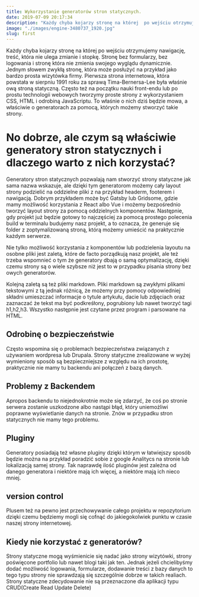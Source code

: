 ```yaml
---
title: Wykorzystanie generatorów stron statycznych.
date: 2019-07-09 20:17:34
description: "Każdy chyba kojarzy stronę na której  po wejściu otrzymujemy  nawigację, treść, która nie ulega zmianie i stopkę. Stronę bez formularzy, bez logowania  i która nie zmienia swojego wyglądu dynamicznie. Jednym słowem zwykła strona, która może posłużyć na przykład jako bardzo prosta wizytówka  firmy.  Pierwsza strona internetowa, która powstała w sierpniu 1991 roku za sprawą Tima-Bernersa-Lee  była właśnie ową stroną statyczną."
image: "./images/engine-3480737_1920.jpg"
slug: first
---
```


Każdy chyba kojarzy stronę na której po wejściu otrzymujemy nawigację, treść, która nie ulega zmianie i stopkę. Stronę bez formularzy, bez logowania i stronę która nie zmienia swojego wyglądu dynamicznie. Jednym słowem zwykłą stronę, która może posłużyć na przykład jako bardzo prosta wizytówka firmy. Pierwsza strona internetowa, która powstała w sierpniu 1991 roku za sprawą Tima-Bernersa-Lee była właśnie ową stroną statyczną. Często też na początku nauki front-endu lub po prostu technologii webowych tworzymy proste strony z wykorzystaniem CSS, HTML i odrobiną JavaScriptu. To właśnie o nich dziś będzie mowa, a właściwie o generatorach za pomocą, których możemy stworzyć takie strony.

# No dobrze, ale czym są właściwie generatory stron statycznych i dlaczego warto z nich korzystać?

Generatory stron statycznych pozwalają nam stworzyć strony statyczne jak sama nazwa wskazuje, ale
dzięki tym generatorom możemy cały layout strony podzielić na oddzielne pliki z na przykład headerm, footerem i nawigacją. Dobrym przykładem może być Gatsby lub Gridsome, gdzie mamy możliwość korzystania z React albo Vue i możemy bezpośrednio tworzyć layout strony za pomocą oddzielnych komponentów. Następnie, gdy projekt już będzie gotowy to najczęściej za pomocą prostego polecenia build w terminalu budujemy nasz projekt, a to oznacza, że generuje się
folder z zoptymalizowaną stroną, którą możemy umieścić na praktycznie każdym serwerze.

Nie tylko możliwość korzystania z komponentów lub podzielenia layoutu na osobne pliki jest zaletą, które de facto porządkują nasz projekt, ale też trzeba wspomnieć o tym że generatory dbają o samą optymalizację, dzięki czemu strony są o wiele szybsze niż jest to w przypadku pisania strony bez owych generatorów.

Kolejną zaletą są też pliki markdown.
Pliki markdown są zwykłymi plikami tekstowymi z tą jednak różnicą, że możemy przy pomocy odpowiedniej składni umieszczać informacje o tytule artykułu, dacie lub zdjęciach
oraz zaznaczać że tekst ma być podkreśłony, pogrubiony lub nawet tworzyć tagi h1,h2,h3. Wszystko następnie jest czytane przez program i parsowane na HTML.

## Odrobinę o bezpieczeństwie

Często wspomina się o problemach bezpieczeństwa związanych z używaniem wordpresa lub Drupala.
Strony statyczne zrealizowane w wyżej wymieniony sposób są bezpieczniejsze z względu na ich prostotę, praktycznie nie mamy tu backendu ani połączeń z bazą danych.

## Problemy z Backendem

Apropos backendu to niejednokrotnie może się zdarzyć, że coś po stronie serwera zostanie uszkodzone albo nastąpi błąd, który uniemożliwi poprawne wyświetlanie
danych na stronie. Znów w przypadku stron statycznych nie mamy tego problemu.

## Pluginy

Generatory posiadają też własne pluginy dzięki którym w łatwiejszy sposób będzie można na przykład poradzić sobie z google Analitycs na stronie lub lokalizacją samej strony. Tak naprawdę ilość
pluginów jest zależna od danego generatora i niektóre mają ich więcej, a niektóre mają ich nieco mniej.

## version control

Plusem też na pewno jest przechowywanie całego projektu w repozytorium dzięki czemu będziemy
mogli się cofnąć do jakiegokolwiek punktu w czasie naszej strony internetowej.

## Kiedy nie korzystać z generatorów?

Strony statyczne mogą wyśmienicie się nadać jako strony wizytówki, strony poświęcone portfolio lub nawet blogi taki jak ten. Jednak jeżeli chcielibyśmy dodać możliwość logowania, formularze, dodawanie treści z bazy danych to tego typu strony nie sprawdzają się szczególnie dobrze w takich realiach. Strony statyczne zdecydowanie nie są przeznaczone dla aplikacji typu CRUD(Create Read Update Delete)
